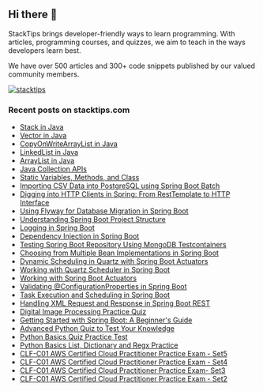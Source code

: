 ## Hi there 👋
StackTips brings developer-friendly ways to learn programming. With articles, programming courses, and quizzes, we aim to teach in the ways developers learn best. 
  
We have over 500 articles and 300+ code snippets published by our valued community members.

<p><a href="https://twitter.com/stacktips" target="blank"><img src="https://img.shields.io/twitter/follow/stacktips?logo=twitter&style=for-the-badge" alt="stacktips" /></a>
</p>

### Recent posts on stacktips.com

<!-- BLOG-POST-LIST:START -->
- [Stack in Java](https://stacktips.com/courses/java-collections/stack-in-java)
- [Vector in Java](https://stacktips.com/courses/java-collections/vector-in-java)
- [CopyOnWriteArrayList in Java](https://stacktips.com/courses/java-collections/copyonwritearraylist-in-java)
- [LinkedList in Java](https://stacktips.com/courses/java-collections/linkedlist-in-java)
- [ArrayList in Java](https://stacktips.com/courses/java-collections/arraylist-in-java)
- [Java Collection APIs](https://stacktips.com/courses/java-collections)
- [Static Variables, Methods, and Class](https://stacktips.com/courses/getting-started-with-java/static-keyowrd-in-java)
- [Importing CSV Data into PostgreSQL using Spring Boot Batch](https://stacktips.com/articles/importing-csv-data-into-postgresql-using-spring-boot-batch)
- [Digging into HTTP Clients in Spring: From RestTemplate to HTTP Interface](https://stacktips.com/articles/rest-clients-in-spring)
- [Using Flyway for Database Migration in Spring Boot](https://stacktips.com/articles/using-flyway-for-database-migration-in-spring-boot)
- [Understanding Spring Boot Project Structure](https://stacktips.com/courses/spring-boot-for-beginners/understanding-spring-boot-project-structure)
- [Logging in Spring Boot](https://stacktips.com/courses/spring-boot-for-beginners/logging-in-spring-boot)
- [Dependency Injection in Spring Boot](https://stacktips.com/courses/spring-boot-for-beginners/dependency-injection-in-spring-boot)
- [Testing Spring Boot Repository Using MongoDB Testcontainers](https://stacktips.com/articles/testing-spring-boot-repository-using-mongodb-testcontainers)
- [Choosing from Multiple Bean Implementations in Spring Boot](https://stacktips.com/articles/choose-from-multiple-bean-types-springboot)
- [Dynamic Scheduling in Quartz with Spring Boot Actuators](https://stacktips.com/articles/dynamic-scheduling-in-quartz-with-spring-boot-actuators)
- [Working with Quartz Scheduler in Spring Boot](https://stacktips.com/articles/working-with-quartz-scheduler-in-spring-boot)
- [Working with Spring Boot Actuators](https://stacktips.com/articles/working-with-spring-boot-actuators)
- [Validating @ConfigurationProperties in Spring Boot](https://stacktips.com/articles/validating-configurationproperties-in-spring-boot)
- [Task Execution and Scheduling in Spring Boot](https://stacktips.com/articles/task-execution-and-scheduling-in-spring-boot)
- [Handling XML Request and Response in Spring Boot REST](https://stacktips.com/articles/handling-xml-request-and-response-in-spring-boot-rest)
- [Digital Image Processing Practice Quiz](https://stacktips.com/quizzes/digital-image-processing-practice-quiz)
- [Getting Started with Spring Boot: A Beginner&#39;s Guide](https://stacktips.com/courses/spring-boot-for-beginners)
- [Advanced Python Quiz to Test Your Knowledge](https://stacktips.com/quizzes/python-advance-skill-test)
- [Python Basics Quiz Practice Test](https://stacktips.com/quizzes/python-basics-skill-test)
- [Python Basics List, Dictionary and Regx Practice](https://stacktips.com/quizzes/python-basics-list-dictionary-and-regx-quiz)
- [CLF-C01 AWS Certified Cloud Practitioner Practice Exam - Set5](https://stacktips.com/quizzes/aws-cloud-practitioner-practice-exams-set5)
- [CLF-C01 AWS Certified Cloud Practitioner Practice Exam - Set4](https://stacktips.com/quizzes/aws-certified-cloud-practitioner-practice-exam-set4)
- [CLF-C01 AWS Certified Cloud Practitioner Practice Exam- Set3](https://stacktips.com/quizzes/aws-certified-cloud-practitioner-practice-exams-set3)
- [CLF-C01 AWS Certified Cloud Practitioner Practice Exam - Set2](https://stacktips.com/quizzes/aws-certified-cloud-practitioner-clf-c01-practice-question-set-2)
<!-- BLOG-POST-LIST:END -->
